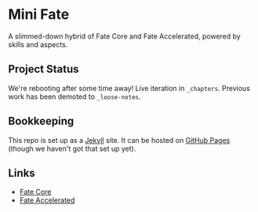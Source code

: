 # Mini Fate

A slimmed-down hybrid of Fate Core and Fate Accelerated, powered by skills and aspects.

## Project Status

We're rebooting after some time away!
Live iteration in `_chapters`.
Previous work has been demoted to `_loose-notes`.

## Bookkeeping

This repo is set up as a [Jekyll](https://jekyllrb.com/) site.
It can be hosted on [GitHub Pages](https://pages.github.com/) (though we haven't got that set up yet).

## Links

- [Fate Core](https://www.evilhat.com/home/fate-core/)
- [Fate Accelerated](https://fate-srd.com/fate-accelerated/get-started)
